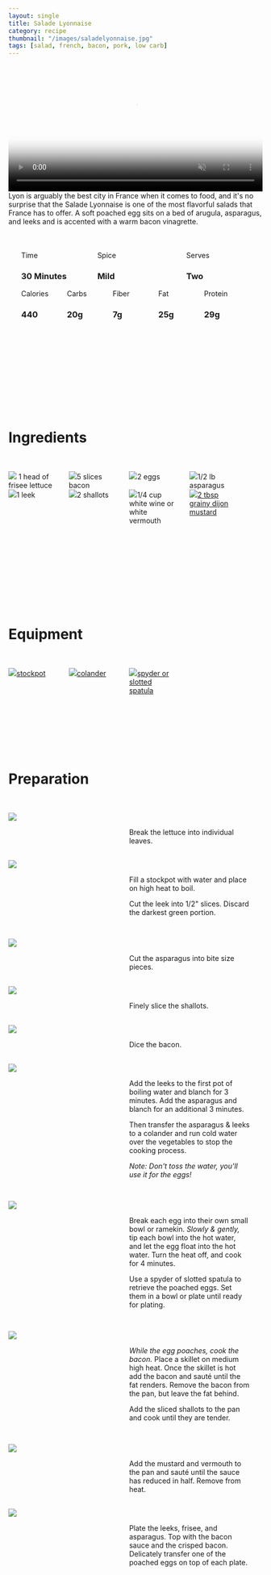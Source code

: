 ```yaml
---
layout: single
title: Salade Lyonnaise
category: recipe
thumbnail: "/images/saladelyonnaise.jpg"
tags: [salad, french, bacon, pork, low carb]
---
```

<div id="backgroundvideo">
  <video width="100%" autoplay loop muted class="banner__video" poster="/images/saladelyonnaise.jpg">
  <source src="/images/saladelyonnaise.mp4" type="video/mp4"></video>
</div>

<div id="recipedescription">
Lyon is arguably the best city in France when it comes to food, and it's no surprise that the Salade Lyonnaise is one of the most flavorful salads that France has to offer. A soft poached egg sits on a bed of arugula, asparagus, and leeks and is accented with a warm bacon vinagrette.

<div id="spacer"></div>

<div id= "recipedetails">
<div id= "time"> Time </div>
<div id= "spice"> Spice </div>
<div id= "serves"> Serves </div>
</div>

<div id= "recipedetails">
<div id= "time"><h3> 30 Minutes</h3> </div>
<div id= "spice"><h3> Mild </h3> </div>
<div id= "serves"><h3> Two </h3> </div>
</div>

<div id="spacer"></div>

<div id= "nutrition">
<div id="calories"> Calories </div>
<div id="carbs"> Carbs </div>
<div id="fiber"> Fiber </div>
<div id="fat"> Fat </div>
<div id="protein"> Protein </div>
</div>

<div id= "nutrition">
<div id="calories"><h3> 440 </h3> </div>
<div id="carbs"><h3> 20g</h3> </div>
<div id="fiber"><h3> 7g</h3> </div>
<div id="fat"><h3> 25g</h3> </div>
<div id="protein"><h3> 29g</h3> </div>
</div>

<div id= "ingredienthdr">
<h1>Ingredients</h1>
</div>

<div id="ingredients">
<div id="ingredientone"><img src="/images/frisee.jpeg"/> 1 head of frisee lettuce </div>
<div id="ingredienttwo"><img src="/images/5bacon.jpeg"/>5 slices bacon</div>
<div id="ingredienttwo"><img src="/images/egg.jpeg"/>2 eggs</div>
<div id="ingredientfour"><img src="/images/asparagus.jpeg"/>1/2 lb asparagus</div>
</div>

<div id="ingredients">
<div id="ingredientone"><img src="/images/leek.jpeg"/>1 leek</div>
<div id="ingredienttwo"><img src="/images/shallots.jpeg"/>2 shallots</div>
<div id="ingredientthree"><img src="/images/vermouth.jpeg"/>1/4 cup white wine or white vermouth</div>
<div id="ingredientfour"><a href="https://www.amazon.com/Maille-Style-Whole-Grain-Mustard/dp/B000SR5VOU/ref=as_li_ss_tl?ie=UTF8&qid=1481914703&sr=8-6&keywords=dijon&linkCode=ll1&tag=cilalime09-20&linkId=6e0752d530b29c4c1499a974b45b73ca"><img src="/images/dijonmustard.jpeg"/>2 tbsp grainy dijon mustard</a></div>
</div>

<div id= "equipmenthdr">
<h1>Equipment</h1>
</div>

<div id="equipment">
<div id="equipmentone"><a href="https://www.amazon.com/Creuset-Signature-Round-French-Truffle/dp/B0076NOFSC/ref=as_li_ss_tl?s=kitchen&rps=1&ie=UTF8&qid=1481598867&sr=1-38&keywords=le+creuset&refinements=p_85:2470955011&th=1&linkCode=ll1&tag=cilalime09-20&linkId=9987204213f6c7ac4d1e12889972e623"><img src="/images/stockpot.jpeg"/>stockpot</a></div>
<div id="equipmenttwo"><a href="https://www.amazon.com/Bellemain-Micro-perforated-Stainless-5-quart-Colander-Dishwasher/dp/B00O97D0DO/ref=as_li_ss_tl?s=kitchen&rps=1&ie=UTF8&qid=1481916015&sr=1-4&keywords=colander&refinements=p_85:2470955011&linkCode=ll1&tag=cilalime09-20&linkId=926d38b26a0d016b9b6c627a7b507715"><img src="/images/colander.jpeg"/>colander </a></div>
<div id="equipmentthree"><a href="https://www.amazon.com/Kuhn-Rikon-Spider-Skimmer-Graphite/dp/B00CLKY4UY/ref=as_li_ss_tl?ie=UTF8&qid=1482801541&sr=8-1&keywords=kuhn+rikon+spider&linkCode=ll1&tag=cilalime09-20&linkId=5c4f3660dd0f6b5212c7b994352f2c55"><img src="/images/spyder.jpeg"/>spyder or slotted spatula </a></div>
</div>

<div id="preparation">
<h1>Preparation</h1>
</div>

<div id="instruction">
<div id="image"><img src="/images/saladelyonnaise1.jpeg"/> </div>
<div id="step">Break the lettuce into individual leaves. </div>
</div>

<div id="instruction">
<div id="image"><img src="/images/saladelyonnaise2.jpeg"/> </div>
<div id="step">Fill a stockpot with water and place on high heat to boil.
<p>Cut the leek into 1/2" slices. Discard the darkest green portion.</p></div>
</div>

<div id="instruction">
<div id="image"><img src="/images/saladelyonnaise3.jpeg"/> </div>
<div id="step">Cut the asparagus into bite size pieces.</div>
</div>

<div id="instruction">
<div id="image"><img src="/images/saladelyonnaise4.jpeg"/> </div>
<div id="step">Finely slice the shallots.</div>
</div>

<div id="instruction">
<div id="image"><img src="/images/ssaladelyonnaise5.jpeg"/> </div>
<div id="step">Dice the bacon.</div>
</div>

<div id="instruction">
<div id="image"><img src="/images/saladelyonnaise6.jpeg"/> </div>
<div id="step">Add the leeks to the first pot of boiling water and blanch for 3 minutes. Add the asparagus and blanch for an additional 3 minutes. 
<p>Then transfer the asparagus & leeks to a colander and run cold water over the vegetables to stop the cooking process.</p>
<p><i>Note: Don't toss the water, you'll use it for the eggs!</i></p></div>
</div>

<div id="instruction">
<div id="image"><img src="/images/saladelyonnaise7.jpeg"/> </div>
<div id="step">Break each egg into their own small bowl or ramekin. <i>Slowly & gently,</i> tip each bowl into the hot water, and let the egg float into the hot water. Turn the heat off, and cook for 4 minutes.
<p>Use a spyder of slotted spatula to retrieve the poached eggs. Set them in a bowl or plate until ready for plating.</p></div>
</div>


<div id="instruction">
<div id="image"><img src="/images/saladelyonnaise8.jpeg"/> </div>
<div id="step"><i>While the egg poaches, cook the bacon.</i> Place a skillet on medium high heat. Once the skillet is hot add the bacon and sauté until the fat renders. Remove the bacon from the pan, but leave the fat behind. 
<p>Add the sliced shallots to the pan and cook until they are tender.</p></div>
</div>

<div id="instruction">
<div id="image"><img src="/images/saladelyonnaise9.jpeg"/> </div>
<div id="step">Add the mustard and vermouth to the pan and sauté until the sauce has reduced in half. Remove from heat.</div>
</div>

<div id="instruction">
<div id="image"><img src="/images/saladelyonnaise10.jpeg"/> </div>
<div id="step">Plate the leeks, frisee, and asparagus. Top with the bacon sauce and the crisped bacon. Delicately transfer one of the  poached eggs on top of each plate.</div>
</div>


<style>
#backgroundvideo {
  width: 100%;
  max-height: 800px;
}
  
#banner__video {
    }

#overlay {
 }

#recipedetails { width: 100%; display:inline-block; float: left;}
#time { width: 30%; float: left; margin-left: 5%}
#spice { width: 30%; float: left;}
#serves { width 30%; float: left; margin-left: 5%;}
.clear {clear:both;}

#spacer {padding-top:50px;}

#nutrition { width: 100%; display:inline-block;}
#calories { width: 18%; float: left; margin-left: 5%;}
#carbs { width: 18%; float: left; margin-left: 0%;}
#fiber { width: 18%; float: left; margin-left: 0%;}
#fat { width: 18%; float: left; margin-left: 0%;}
#protein { width: 18%; float: left; margin-right:5%;}
.clear {clear:both;}

#ingredienthdr { margin-top:200px; margin-bottom: 50px; font-family: $serif;}

#ingredients { width: 95%; display:inline-block;}
#ingredientone { width: 20%; float:left;}
#ingredienttwo { width: 20%; float:left; margin-left: 5%;}
#ingredientthree { width:20%; float:left; margin-left: 5%;}
#ingredientfour { width:20%; float:left; margin-left: 5%;}
.clear {clear:both;}

#equipmenthdr { margin-top:200px; margin-bottom:50px; font-family: $serif;}

#equipment { width: 95%; display:inline-block;}
#equipmentone { width: 20%; float:left;}
#equipmenttwo { width: 20%; float:left; margin-left: 5%;}
#equipmentthree { width:20%; float:left; margin-left: 5%;}
#equipmentfour { width:20%; float:left; margin-left: 5%;}
.clear {clear:both;}

#preparation { margin-top: 150px; margin-bottom: 50px; font-family: $serif;}

#instruction { width:95%; display:inline-block;}
#image { width: 40%; float:left;}
#step { width: 50%; float:right; margin-top: 30px; margin-bottom: 30px;}
.clear {clear:both;}
</style>

